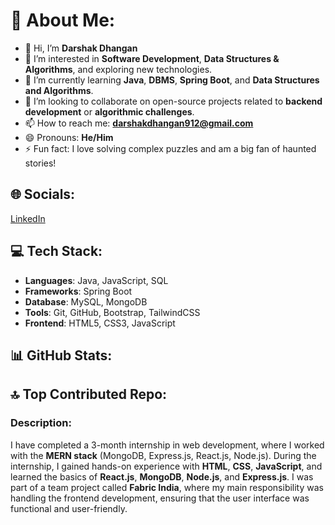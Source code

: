 # 💫 About Me:
- 👋 Hi, I’m **Darshak Dhangan**
- 👀 I’m interested in **Software Development**, **Data Structures & Algorithms**, and exploring new technologies.
- 🌱 I’m currently learning **Java**, **DBMS**, **Spring Boot**, and **Data Structures and Algorithms**.
- 💞️ I’m looking to collaborate on open-source projects related to **backend development** or **algorithmic challenges**.
- 📫 How to reach me: **darshakdhangan912@gmail.com**
- 😄 Pronouns: **He/Him**
- ⚡ Fun fact: I love solving complex puzzles and am a big fan of haunted stories!

## 🌐 Socials:
[LinkedIn](https://www.linkedin.com/in/darshak-dhangan/)

## 💻 Tech Stack:
- **Languages**: Java, JavaScript, SQL
- **Frameworks**: Spring Boot
- **Database**: MySQL, MongoDB
- **Tools**: Git, GitHub, Bootstrap, TailwindCSS
- **Frontend**: HTML5, CSS3, JavaScript

## 📊 GitHub Stats:


## 🔝 Top Contributed Repo:


### Description:
I have completed a 3-month internship in web development, where I worked with the **MERN stack** (MongoDB, Express.js, React.js, Node.js). During the internship, I gained hands-on experience with **HTML**, **CSS**, **JavaScript**, and learned the basics of **React.js**, **MongoDB**, **Node.js**, and **Express.js**. I was part of a team project called **Fabric India**, where my main responsibility was handling the frontend development, ensuring that the user interface was functional and user-friendly.
